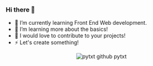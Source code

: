 ### Hi there 👋

 - 🔭 I’m currently learning Front End Web development.
 - 🌱 I’m learning more about the basics!
 - 🤝 I would love to contribute to your projects!
 - ⚡️ Let's create something!
<div align= "center">
<picture>
    <source media="(prefers-color-scheme: dark)"
      srcset="https://github-readme-activity-graph.vercel.app/graph?username=pytxt&theme=github&height=250" />
    <source media="(prefers-color-scheme: light)"
      srcset="https://github-readme-activity-graph.vercel.app/graph?username=pytxt&bg_color=F6F8FA&color=708090&line=24292e&point=24292e&area=true&hide_border=true&height=250" />
    <img src="https://github-readme-activity-graph.vercel.app/graph?username=pytxt&bg_color=F6F8FA&color=708090&line=24292e&point=24292e&area=true&hide_border=true&height=250" alt="pytxt github pytxt" />
  </picture>
</div>

